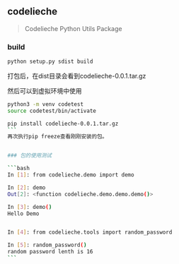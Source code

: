 ## codelieche

> Codelieche Python Utils Package


### build

```bash
python setup.py sdist build
```
打包后，在dist目录会看到codelieche-0.0.1.tar.gz

然后可以到虚拟环境中使用
````bash
python3 -m venv codetest
source codetest/bin/activate

pip install codelieche-0.0.1.tar.gz
```
再次执行pip freeze查看刚刚安装的包。


### 包的使用测试

```bash
In [1]: from codelieche.demo import demo

In [2]: demo
Out[2]: <function codelieche.demo.demo.demo()>

In [3]: demo()
Hello Demo


In [4]: from codelieche.tools import random_password

In [5]: random_password()
random password lenth is 16
```

